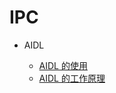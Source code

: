 # IPC

* AIDL

  * [AIDL 的使用](https://github.com/ZhangMiao147/android_learning_notes/blob/master/Android/IPC/AIDL/AIDL%E7%9A%84%E4%BD%BF%E7%94%A8.md)
  * [AIDL 的工作原理](https://github.com/ZhangMiao147/android_learning_notes/blob/master/Android/IPC/AIDL/AIDL%E7%9A%84%E5%B7%A5%E4%BD%9C%E5%8E%9F%E7%90%86.md)

  

